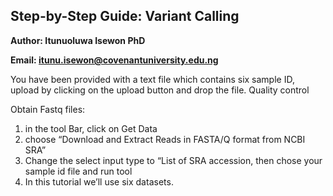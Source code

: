 ## Step-by-Step Guide: Variant Calling 

**Author: Itunuoluwa Isewon PhD**

**Email: itunu.isewon@covenantuniversity.edu.ng**

You have been provided with a text file which contains six sample ID, upload by clicking on the upload button and drop the file.
Quality control

Obtain Fastq files:
1.	in the tool Bar, click on Get Data
2.	choose “Download and Extract Reads in FASTA/Q format from NCBI SRA”
3.	Change the select input type to “List of SRA accession, then chose your sample id file and run tool
4.	In this tutorial we’ll use six datasets.

